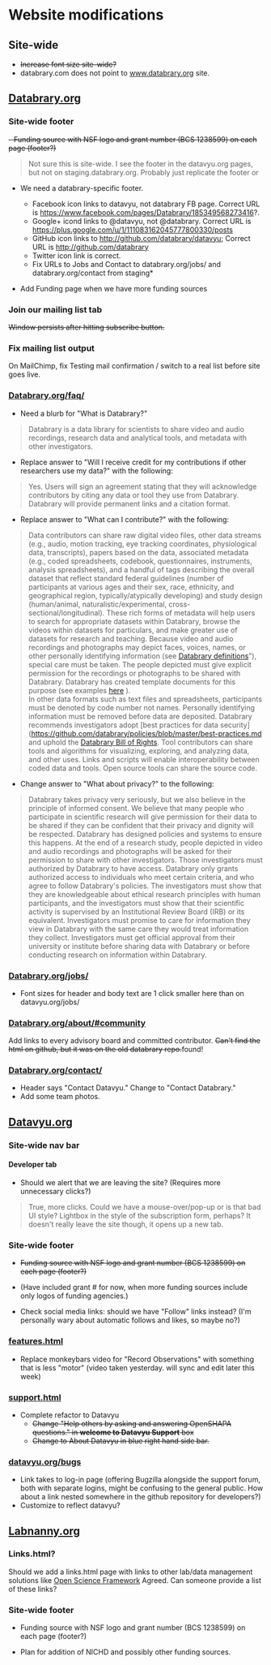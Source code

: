 # Website modifications

## Site-wide

- ~~Increase font size site-wide?~~
- databrary.com does not point to www.databrary.org site.

## [Databrary.org](http://databrary.org)

### Site-wide footer

~~- Funding source with NSF logo and grant number (BCS 1238599) on each page (footer?)~~
 >Not sure this is site-wide. I see the footer in the datavyu.org pages, but not on staging.databrary.org. Probably just replicate the footer or 

- We need a databrary-specific footer.
	- Facebook icon links to datavyu, not databrary FB page. Correct URL is https://www.facebook.com/pages/Databrary/185349568273416?.
	- Google+ icond links to @datavyu, not @databrary. Correct URL is https://plus.google.com/u/1/111083162045777800330/posts
	- GitHub icon links to http://github.com/databrary/datavyu; Correct URL is http://github.com/databrary
	- Twitter icon link is correct.
	- Fix URLs to Jobs and Contact to databrary.org/jobs/ and databrary.org/contact from staging*

- Add Funding page when we have more funding sources

### Join our mailing list tab

~~Window persists after hitting subscribe button.~~

### Fix mailing list output

On MailChimp, fix Testing mail confirmation / switch to a real list before site goes live.

### [Databrary.org/faq/](http://databrary.org/faq/)

- Need a blurb for "What is Databrary?"

> Databrary is a data library for scientists to share video and audio recordings, research data and analytical tools, and metadata with other investigators.

- Replace answer to "Will I receive credit for my contributions if other researchers use my data?" with the following:

> Yes. Users will sign an agreement stating that they will acknowledge contributors by citing any data or tool they use from Databrary. Databrary will provide permanent links and a citation format.

- Replace answer to "What can I contribute?" with the following:

> Data contributors can share raw digital video files, other data streams (e.g., audio, motion tracking, eye tracking coordinates, physiological data, transcripts), papers based on the data, associated metadata (e.g., coded spreadsheets, codebook, questionnaires, instruments, analysis spreadsheets), and a handful of tags describing the overall dataset that reflect standard federal guidelines (number of participants at various ages and their sex, race, ethnicity, and geographical region, typically/atypically developing) and study design (human/animal, naturalistic/experimental, cross-sectional/longitudinal). These rich forms of metadata will help users to search for appropriate datasets within Databrary, browse the videos within datasets for particulars, and make greater use of datasets for research and teaching. 
> Because video and audio recordings and photographs may depict faces, voices, names, or other personally identifying information (see [Databrary definitions](https://databrary.com/policies/definitions.md)"), special care must be taken. The people depicted must give explicit permission for the recordings or photographs to be shared with Databrary. Databrary has created template documents for this purpose (see examples [here](https://github.com/databrary/policies/) ).  
> In other data formats such as text files and spreadsheets, participants must be denoted by code number not names. Personally identifying information must be removed before data are deposited. Databrary recommends investigators adopt [best practices for data security](https://github.com/databrary/policies/blob/master/best-practices.md and uphold the [Databrary Bill of Rights](https://github.com/databrary/policies/blob/master/bill-of-rights.md).
> Tool contributors can share tools and algorithms for visualizing, exploring, and analyzing data, and other uses. Links and scripts will enable interoperability between coded data and tools. Open source tools can share the source code.

- Change answer to "What about privacy?" to the following:

> Databrary takes privacy very seriously, but we also believe in the principle of informed consent. We believe that many people who participate in scientific research will give permission for their data to be shared if they can be confident that their privacy and dignity will be respected. Databrary has designed policies and systems to ensure this happens.  At the end of a research study, people depicted in video and audio recordings and photographs will be asked for their permission to share with other investigators. Those investigators must authorized by Databrary to have access. Databrary only grants authorized access to individuals who meet certain criteria, and who agree to follow Databrary's policies. The investigators must show that they are knowledgeable about ethical research principles with human participants, and the investigators must show that their scientific activity is supervised by an Institutional Review Board (IRB) or its equivalent. Investigators must promise to care for information they view in Databrary with the same care they would treat information they collect. Investigators must get official approval from their university or institute before sharing data with Databrary or before conducting research on information within Databrary.

### [Databrary.org/jobs/](http://databrary.org/jobs/)

- Font sizes for header and body text are 1 click smaller here than on datavyu.org/jobs/

### [Databrary.org/about/#community](http://staging.databrary.org/about/#community)

Add links to every advisory board and committed contributor. ~~Can't find the html on github, but it was on the old databrary repo.~~found! 

### [Databrary.org/contact/](http://staging.databrary.org/contact/)

- Header says "Contact Datavyu." Change to "Contact Databrary."
- Add some team photos.

## [Datavyu.org](http://datavyu.org)

### Site-wide nav bar

#### Developer tab

- Should we alert that we are leaving the site? (Requires more unnecessary clicks?)

> True, more clicks. Could we have a mouse-over/pop-up or is that bad UI style? 
> Lightbox in the style of the subscription form, perhaps? It doesn't really leave the site though, it opens up a new tab.

### Site-wide footer

- ~~Funding source with NSF logo and grant number (BCS 1238599) on each page (footer?)~~

- (Have included grant # for now, when more funding sources include only logos of funding agencies.)

- Check social media links: should we have "Follow" links instead? (I'm personally wary about automatic follows and likes, so maybe no?)  

### [features.html](http://datavyu.org/features.html)

- Replace monkeybars video for "Record Observations" with something that is less "motor" (video taken yesterday. will sync and edit later this week)

### [support.html](http://datavyu.org/support.html)

- Complete refactor to Datavyu
	- ~~Change "Help others by asking and answering OpenSHAPA questions." in **welcome to Datavyu Support** box~~
	- ~~Change to About Datavyu in blue right hand side bar.~~
	 	
### [datavyu.org/bugs](http://datavyu.org/bugs/)

- Link takes to log-in page (offering Bugzilla alongside the support forum, both with separate logins, might be confusing to the general public. How about a link nested somewhere in the github repository for developers?)
- Customize to reflect datavyu?


## [Labnanny.org](http://labnanny.org)

### Links.html?

Should we add a links.html page with links to other lab/data management solutions like [Open Science Framework](http://openscienceframework.org/)
Agreed. Can someone provide a list of these links?

### Site-wide footer

- Funding source with NSF logo and grant number (BCS 1238599) on each page (footer?)

- Plan for addition of NICHD and possibly other funding sources.

